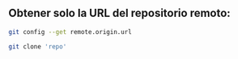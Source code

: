 ## Obtener solo la URL del repositorio remoto:
```BASH
git config --get remote.origin.url

git clone 'repo'
```
